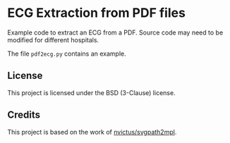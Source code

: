 # ECG Extraction from PDF files

Example code to extract an ECG from a PDF.
Source code may need to be modified for different hospitals.

The file `pdf2ecg.py` contains an example.


## License
This project is licensed under the BSD (3-Clause) license.

## Credits
This project is based on the work of [nvictus/svgpath2mpl](https://github.com/nvictus/svgpath2mpl).
